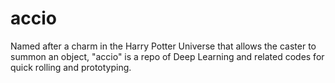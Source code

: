 # accio
Named after a charm in the Harry Potter Universe that allows the caster to summon an object, "accio" is a repo of Deep Learning and related codes for quick rolling and prototyping.
